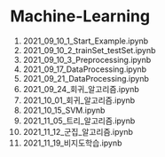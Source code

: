 # Machine-Learning

1. 2021_09_10_1_Start_Example.ipynb
2. 2021_09_10_2_trainSet_testSet.ipynb
3. 2021_09_10_3_Preprocessing.ipynb
4. 2021_09_17_DataProcessing.ipynb
5. 2021_09_21_DataProcessing.ipynb
6. 2021_09_24_회귀_알고리즘.ipynb
7. 2021_10_01_회귀_알고리즘.ipynb
8. 2021_10_15_SVM.ipynb
9. 2021_11_05_트리_알고리즘.ipynb
10. 2021_11_12_군집_알고리즘.ipynb
11. 2021_11_19_비지도학습.ipynb
